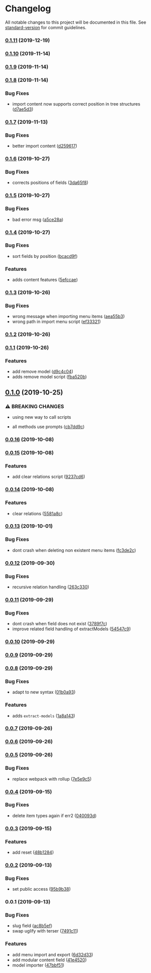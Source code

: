 # Changelog

All notable changes to this project will be documented in this file. See [standard-version](https://github.com/conventional-changelog/standard-version) for commit guidelines.

### [0.1.11](https://github.com/mmintel/datocms-tools/compare/v0.1.10...v0.1.11) (2019-12-19)

### [0.1.10](https://github.com/mmintel/datocms-tools/compare/v0.1.9...v0.1.10) (2019-11-14)

### [0.1.9](https://github.com/mmintel/datocms-tools/compare/v0.1.8...v0.1.9) (2019-11-14)

### [0.1.8](https://github.com/mmintel/datocms-tools/compare/v0.1.7...v0.1.8) (2019-11-14)


### Bug Fixes

* import content now supports correct position in tree structures ([d7ae5d3](https://github.com/mmintel/datocms-tools/commit/d7ae5d3))

### [0.1.7](https://github.com/mmintel/datocms-tools/compare/v0.1.6...v0.1.7) (2019-11-13)


### Bug Fixes

* better import content ([d259617](https://github.com/mmintel/datocms-tools/commit/d259617))

### [0.1.6](https://github.com/mmintel/datocms-tools/compare/v0.1.5...v0.1.6) (2019-10-27)


### Bug Fixes

* corrects positions of fields ([3da65f8](https://github.com/mmintel/datocms-tools/commit/3da65f8))

### [0.1.5](https://github.com/mmintel/datocms-tools/compare/v0.1.4...v0.1.5) (2019-10-27)


### Bug Fixes

* bad error msg ([a5ce28a](https://github.com/mmintel/datocms-tools/commit/a5ce28a))

### [0.1.4](https://github.com/mmintel/datocms-tools/compare/v0.1.3...v0.1.4) (2019-10-27)


### Bug Fixes

* sort fields by position ([bcacd9f](https://github.com/mmintel/datocms-tools/commit/bcacd9f))


### Features

* adds content features ([5efccae](https://github.com/mmintel/datocms-tools/commit/5efccae))

### [0.1.3](https://github.com/mmintel/datocms-tools/compare/v0.1.2...v0.1.3) (2019-10-26)


### Bug Fixes

* wrong message when importing menu items ([aea55b3](https://github.com/mmintel/datocms-tools/commit/aea55b3))
* wrong path in import menu script ([ef33321](https://github.com/mmintel/datocms-tools/commit/ef33321))

### [0.1.2](https://github.com/mmintel/datocms-tools/compare/v0.1.1...v0.1.2) (2019-10-26)

### [0.1.1](https://github.com/mmintel/datocms-tools/compare/v0.1.0...v0.1.1) (2019-10-26)


### Features

* add remove model ([d9c4c04](https://github.com/mmintel/datocms-tools/commit/d9c4c04))
* adds remove model script ([fba520b](https://github.com/mmintel/datocms-tools/commit/fba520b))

## [0.1.0](https://github.com/mmintel/datocms-tools/compare/v0.0.16...v0.1.0) (2019-10-25)


### ⚠ BREAKING CHANGES

* using new way to call scripts

* all methods use prompts ([cb7dd9c](https://github.com/mmintel/datocms-tools/commit/cb7dd9c))

### [0.0.16](https://github.com/mmintel/datocms-tools/compare/v0.0.15...v0.0.16) (2019-10-08)

### [0.0.15](https://github.com/mmintel/datocms-tools/compare/v0.0.14...v0.0.15) (2019-10-08)


### Features

* add clear relations script ([9237cd6](https://github.com/mmintel/datocms-tools/commit/9237cd6))

### [0.0.14](https://github.com/mmintel/datocms-tools/compare/v0.0.13...v0.0.14) (2019-10-08)


### Features

* clear relations ([5581a8c](https://github.com/mmintel/datocms-tools/commit/5581a8c))

### [0.0.13](https://github.com/mmintel/datocms-tools/compare/v0.0.12...v0.0.13) (2019-10-01)


### Bug Fixes

* dont crash when deleting non existent menu items ([fc3de2c](https://github.com/mmintel/datocms-tools/commit/fc3de2c))

### [0.0.12](https://github.com/mmintel/datocms-tools/compare/v0.0.11...v0.0.12) (2019-09-30)


### Bug Fixes

* recursive relation handling ([263c330](https://github.com/mmintel/datocms-tools/commit/263c330))

### [0.0.11](https://github.com/mmintel/datocms-tools/compare/v0.0.10...v0.0.11) (2019-09-29)


### Bug Fixes

* dont crash when field does not exist ([3789f7c](https://github.com/mmintel/datocms-tools/commit/3789f7c))
* improve related field handling of extractModels ([54547c9](https://github.com/mmintel/datocms-tools/commit/54547c9))

### [0.0.10](https://github.com/mmintel/datocms-tools/compare/v0.0.9...v0.0.10) (2019-09-29)

### [0.0.9](https://github.com/mmintel/datocms-tools/compare/v0.0.8...v0.0.9) (2019-09-29)

### [0.0.8](https://github.com/mmintel/datocms-tools/compare/v0.0.7...v0.0.8) (2019-09-29)


### Bug Fixes

* adapt to new syntax ([01b0a93](https://github.com/mmintel/datocms-tools/commit/01b0a93))


### Features

* adds `extract-models` ([1a8a143](https://github.com/mmintel/datocms-tools/commit/1a8a143))

### [0.0.7](https://github.com/mmintel/datocms-tools/compare/v0.0.6...v0.0.7) (2019-09-26)

### [0.0.6](https://github.com/mmintel/datocms-tools/compare/v0.0.5...v0.0.6) (2019-09-26)

### [0.0.5](https://github.com/mmintel/datocms-tools/compare/v0.0.4...v0.0.5) (2019-09-26)


### Bug Fixes

* replace webpack with rollup ([7e5e9c5](https://github.com/mmintel/datocms-tools/commit/7e5e9c5))

### [0.0.4](https://github.com/mmintel/datocms-tools/compare/v0.0.3...v0.0.4) (2019-09-15)


### Bug Fixes

* delete item types again if err2 ([040093d](https://github.com/mmintel/datocms-tools/commit/040093d))

### [0.0.3](https://github.com/mmintel/datocms-tools/compare/v0.0.2...v0.0.3) (2019-09-15)


### Features

* add reset ([48b1284](https://github.com/mmintel/datocms-tools/commit/48b1284))

### [0.0.2](https://github.com/mmintel/datocms-tools/compare/v0.0.1...v0.0.2) (2019-09-13)


### Bug Fixes

* set public access ([95b9b38](https://github.com/mmintel/datocms-tools/commit/95b9b38))

### 0.0.1 (2019-09-13)


### Bug Fixes

* slug field ([ac8b5ef](https://github.com/mmintel/datocms-tools/commit/ac8b5ef))
* swap uglify with terser ([7491c11](https://github.com/mmintel/datocms-tools/commit/7491c11))


### Features

* add menu import and export ([6d32d33](https://github.com/mmintel/datocms-tools/commit/6d32d33))
* add modular content field ([41e4520](https://github.com/mmintel/datocms-tools/commit/41e4520))
* model importer ([47bbf51](https://github.com/mmintel/datocms-tools/commit/47bbf51))
